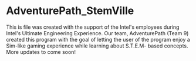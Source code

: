AdventurePath_StemVille
=======================

This is file was created with the support of the Intel's employees during Intel's Ultimate Engineering Experience. Our team, AdventurePath (Team 9) created this program with the goal of letting the user of the program enjoy a Sim-like gaming experience while learning about S.T.E.M- based concepts. More updates to come soon!
